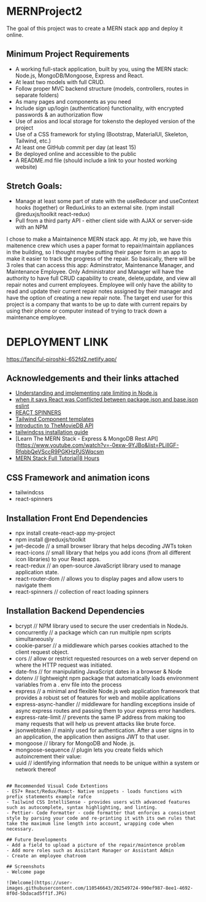 # MERNProject2
The goal of this project was to create a MERN stack app and deploy it online.

## Minimum Project Requirements
- A working full-stack application, built by you, using the MERN stack: Node.js, MongoDB/Mongoose, Express and React.
- At least two models with full CRUD.
- Follow proper MVC backend structure (models, controllers, routes in separate folders)
- As many pages and components as you need
- Include sign up/login (authentication) functionality, with encrypted passwords & an authorization flow
- Use of axios and local storage for tokensto the deployed version of the project 
- Use of a CSS framework for styling (Bootstrap, MaterialUI, Skeleton, Tailwind, etc.)
- At least one GitHub commit per day (at least 15)
- Be deployed online and accessible to the public
- A README.md file (should include a link to your hosted working website) 

## Stretch Goals:
- Manage at least some part of state with the useReducer and useContext hooks (together) or ReduxLinks to an external site. (npm install @reduxjs/toolkit react-redux) 
- Pull from a third party API - either client side with AJAX or server-side with an NPM

I chose to make a Maintainence MERN stack app. At my job, we have this maitenence crew which uses a paper format to repair/maintain appliances in the building, so I thought maybe putting their paper form in an app to make it easier to track the progress of the repair.
So basically, there will be 3 roles that can access this app: Adminstrator, Maintenance Manager, and Maintenance Employee.
Only Administrator and Manager will have the authority to have full CRUD capability to create, delete,update, and view all repair notes and current employees. Employee will only have the ability to read and update their current repair notes assigned by their manager and have the option of creating a new repair note. 
 The target end user for this project is a company that wants to be up to date with current repairs by using their phone or computer instead of trying to track down a maintenance employee. 

# DEPLOYMENT LINK
https://fanciful-piroshki-652fd2.netlify.app/

## Acknowledgements and their links attached

 - [Understanding and implementing rate limiting in Node.js](https://blog.logrocket.com/rate-limiting-node-js/)
 - [when it says React was Conflicted between  package.json and base.json eslint](https://www.youtube.com/watch?v=LKS-ppJugGk)
 - [REACT SPINNERS](https://www.davidhu.io/react-spinners/)
 - [Tailwind Component templates](https://tailwindcomponents.com/component/form-with-file-input/)
 - [Introductin to TheMovieDB API](https://www.youtube.com/watch?v=bpHtxx_wmqw)
 - [tailwindcss installation guide](https://tailwindcss.com/docs/guides/create-react-app)
 - [Learn The MERN Stack - Express & MongoDB Rest API](https://www.youtube.com/watch?v=-0exw-9YJBo&list=PLillGF-RfqbbQeVSccR9PGKHzPJSWqcsm
 - [MERN Stack Full Tutorial|8 Hours](https://www.youtube.com/watch?v=CvCiNeLnZ00)





## CSS Framework and animation icons
- tailwindcss
- react-spinners


## Installation Front End Dependencies

- npx install create-react-app my-project
- npm install @reduxjs/toolkit
- jwt-decode     // a small browser library that helps decoding JWTs token 
- react-icons    //  small library that helps you add icons (from all different icon libraries) to your React apps.
- react-redux    //  an open-source JavaScript library used to manage application state.
- react-router-dom   // allows you to display pages and allow users to navigate them
- react-spinners     // collection of react loading spinners   



## Installation Backend Dependencies


- bcrypt  //  NPM library used to secure the user credentials in NodeJs.
- concurrently  // a package which can run multiple npm scripts simultaneously
- cookie-parser  //  a middleware which parses cookies attached to the client request object.
- cors  // allow or restrict requested resources on a web server depend on where the HTTP request was initiated.
- date-fns  // for manipulating JavaScript dates in a browser & Node
- dotenv  // lightweight npm package that automatically loads environment variables from a . env file into the process
- express  // a minimal and flexible Node.js web application framework that provides a robust set of features for web and mobile applications
- express-async-handler // middleware for handling exceptions inside of async express routes and passing them to your express error handlers.
- express-rate-limit  //  prevents the same IP address from making too many requests that will help us prevent attacks like brute force.
- jsonwebtoken //  mainly used for authentication. After a user signs in to an application, the application then assigns JWT to that user.
- mongoose // library for MongoDB and Node. js.
- mongoose-sequence //  plugin lets you create fields which autoincrement their value: 
- uuid  // identifying information that needs to be unique within a system or network thereof

```

## Recommended Visual Code Extentions
- ES7+ React/Redux/React- Native snippets - loads functions with prefix statements example rafce
- Tailwind CSS IntelliSense - provides users with advanced features such as autocomplete, syntax highlighting, and linting.
- Pettier- Code Formatter - code formatter that enforces a consistent style by parsing your code and re-printing it with its own rules that take the maximum line length into account, wrapping code when necessary.

## Future Developments
- Add a field to upload a picture of the repair/maintence problem
- Add more roles such as Assistant Manager or Assistant Admin
- Create an employee chatroom 
    
## Screenshots
- Welcome page

![Welcome](https://user-images.githubusercontent.com/110546643/202549724-990ef987-8ee1-4692-8f0d-5bdacad5ff1f.JPG)

